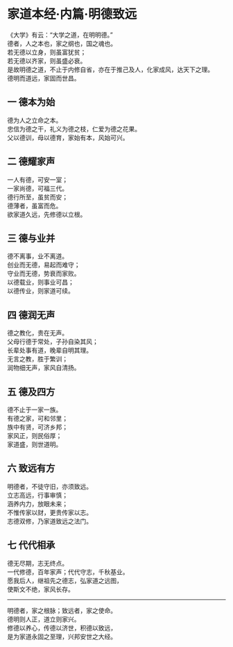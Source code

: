 # 家道本经·内篇·明德致远

《大学》有云：“大学之道，在明明德。”  
德者，人之本也，家之纲也，国之魂也。  
若无德以立身，则虽富犹贫；  
若无德以齐家，则虽盛必衰。  
是故明德之道，不止于内修自省，亦在于推己及人，化家成风，达天下之理。  
德明而道远，家固而世昌。

## 一 德本为始

德为人之立命之本。  
忠信为德之干，礼义为德之枝，仁爱为德之花果。  
父以德训，母以德育，家始有本，风始可兴。

## 二 德耀家声

一人有德，可安一室；  
一家尚德，可福三代。  
德行所至，虽贫而安；  
德薄者，虽富而危。  
欲家道久远，先修德以立根。

## 三 德与业并

德不离事，业不离道。  
创业而无德，易起而难守；  
守业而无德，势衰而家败。  
以德载业，则事业可昌；  
以德传业，则家道可续。

## 四 德润无声

德之教化，贵在无声。  
父母行德于常处，子孙自染其风；  
长辈处事有道，晚辈自明其理。  
无言之教，胜于繁训；  
润物细无声，家风自清扬。

## 五 德及四方

德不止于一家一族。  
有德之家，可和邻里；  
族中有贤，可济乡邦；  
家风正，则民俗厚；  
家道盛，则世道明。

## 六 致远有方

明德者，不徒守旧，亦须致远。  
立志高远，行事审慎；  
涵养内力，放眼未来；  
不惟传家以财，更贵传家以志。  
志德双修，乃家道致远之法门。

## 七 代代相承

德无尽期，志无终点。  
一代修德，百年家声；代代守志，千秋基业。  
愿我后人，继祖先之德志，弘家道之远图，  
使斯文不绝，家风长存。

---  
明德者，家之根脉；致远者，家之使命。  
德明则人正，道立则家兴。  
修德以养心，传德以济世，积德以致远，  
是为家道永固之至理，兴邦安世之大经。
